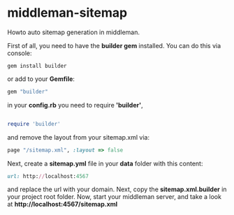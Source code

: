 middleman-sitemap
=================

Howto auto sitemap generation in middleman.

First of all, you need to have the **builder gem** installed.
You can do this via console:
```shell
gem install builder
```
or add to your **Gemfile**:
```ruby
gem "builder"
```
in your **config.rb** you need to require **'builder'**,

```ruby

require 'builder'
```
and remove the layout from your sitemap.xml via:
```ruby
page "/sitemap.xml", :layout => false
```

Next, create a **sitemap.yml** file in your **data** folder with this content:
```ruby
url: http://localhost:4567
```
and replace the url with your domain.
Next, copy the **sitemap.xml.builder** in your project root folder.
Now, start your middleman server, and take a look at **http://localhost:4567/sitemap.xml**


